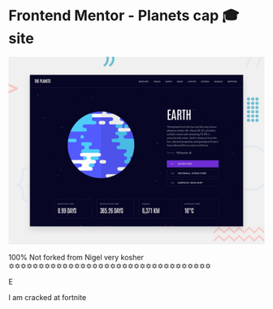 # Frontend Mentor - Planets cap 🎓 site

![Design preview for the Planets fact site coding challenge](./preview.jpg)

100% Not forked from Nigel
very kosher ✡✡✡✡✡✡✡✡✡✡✡✡✡✡✡✡✡✡✡✡✡✡✡✡✡✡✡✡✡✡✡✡✡✡


E

I am cracked at fortnite
